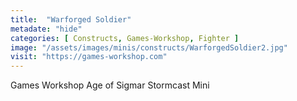 ```yaml
---
title:  "Warforged Soldier"
metadate: "hide"
categories: [ Constructs, Games-Workshop, Fighter ]
image: "/assets/images/minis/constructs/WarforgedSoldier2.jpg"
visit: "https://games-workshop.com"
---
```

Games Workshop Age of Sigmar Stormcast Mini